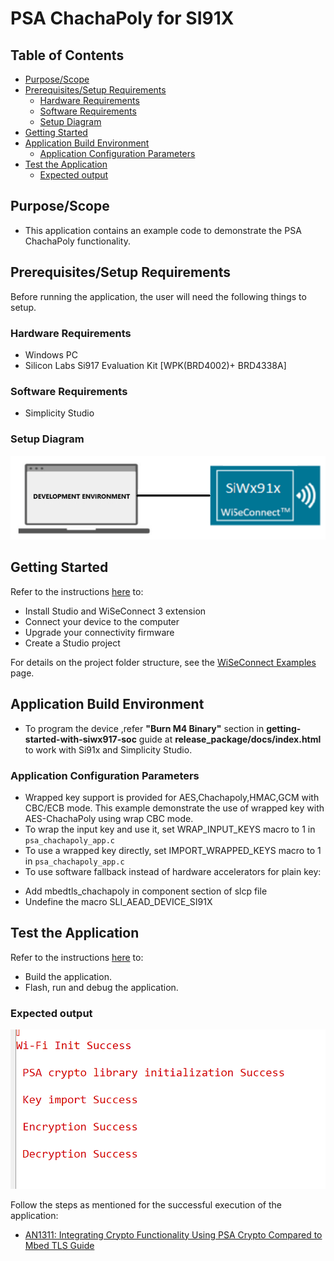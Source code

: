 # PSA ChachaPoly for SI91X

## Table of Contents

- [Purpose/Scope](#purposescope)
- [Prerequisites/Setup Requirements](#prerequisitessetup-requirements)
  - [Hardware Requirements](#hardware-requirements)
  - [Software Requirements](#software-requirements)
  - [Setup Diagram](#setup-diagram)
- [Getting Started](#getting-started)
- [Application Build Environment](#application-build-environment)
  - [Application Configuration Parameters](#application-configuration-parameters)
- [Test the Application](#test-the-application)
  - [Expected output](#expected-output)

## Purpose/Scope

- This application contains an example code to demonstrate the PSA ChachaPoly functionality.

## Prerequisites/Setup Requirements

Before running the application, the user will need the following things to setup.

### Hardware Requirements

  - Windows PC
  - Silicon Labs Si917 Evaluation Kit [WPK(BRD4002)+ BRD4338A]

### Software Requirements

- Simplicity Studio

### Setup Diagram

 ![Figure: Introduction](resources/readme/image508a.png)

## Getting Started

Refer to the instructions [here](https://docs.silabs.com/wiseconnect/latest/wiseconnect-getting-started/) to:

- Install Studio and WiSeConnect 3 extension
- Connect your device to the computer
- Upgrade your connectivity firmware
- Create a Studio project

For details on the project folder structure, see the [WiSeConnect Examples](https://docs.silabs.com/wiseconnect/latest/wiseconnect-examples/#example-folder-structure) page.

## Application Build Environment

- To program the device ,refer **"Burn M4 Binary"** section in **getting-started-with-siwx917-soc** guide at **release_package/docs/index.html** to work with Si91x and Simplicity Studio.

### Application Configuration Parameters

 * Wrapped key support is provided for AES,Chachapoly,HMAC,GCM with CBC/ECB mode. This example demonstrate the use of wrapped key with AES-ChachaPoly using wrap CBC mode.
 * To wrap the input key and use it, set WRAP_INPUT_KEYS macro to 1 in `psa_chachapoly_app.c`
 * To use a wrapped key directly, set IMPORT_WRAPPED_KEYS macro to 1 in `psa_chachapoly_app.c`
 * To use software fallback instead of hardware accelerators for plain key:
  - Add mbedtls_chachapoly in component section of slcp file
  - Undefine the macro SLI_AEAD_DEVICE_SI91X

## Test the Application

Refer to the instructions [here](https://docs.silabs.com/wiseconnect/latest/wiseconnect-getting-started/) to:

- Build the application.
- Flash, run and debug the application.

### Expected output

  ![output](resources/readme/chachapoly_output.png)

Follow the steps as mentioned for the successful execution of the application:

* [AN1311: Integrating Crypto Functionality Using PSA Crypto Compared to Mbed TLS Guide](https://www.silabs.com/documents/public/application-notes/an1311-mbedtls-psa-crypto-porting-guide.pdf)
